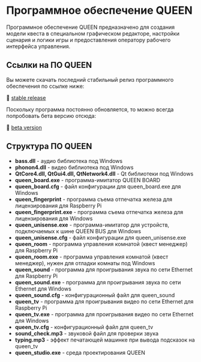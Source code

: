 # Программное обеспечение QUEEN 

Программное обеспечение QUEEN предназначено для создания модели квеста в специальном графическом редакторе, настройки сценария и логики игры и предоставления оператору рабочего интерфейса управления.


## Ссылки на ПО QUEEN  

Вы можете скачать последний стабильный релиз программного обеспечения по ссылке ниже:

:open_file_folder: [stable release](https://1drv.ms/f/s!Am_hkdn5bouSgX0lsusXufvFv5YP)

Поскольку программа постоянно обновляется, то можно всегда попробовать бета версию отсюда:

:open_file_folder: [beta version](https://1drv.ms/f/s!Am_hkdn5bouSgSG0t5SeiiniA7ie)


## Структура ПО QUEEN  

- **bass.dll** - аудио библиотека под Windows  
- **phonon4.dll** - видео библиотека под Windows  
- **QtCore4.dll, QtGui4.dll, QtNetwork4.dll** - Qt библиотеки под Windows  
- **queen\_board.exe** - программа-имитатор QUEEN BOARD  
- **queen\_board.cfg** - файл конфигурации для queen\_board.exe для Windows  
- **queen\_fingerprint** - программа съема отпечатка железа для лицензирования для Raspberry Pi  
- **queen\_fingerprint.exe** - программа съема отпечатка железа для лицензирования для Windows  
- **queen\_unisense.exe** - программа-имитатор для устройств, подключаемых к шине QUEEN BUS для Windows  
- **queen\_unisense.cfg** - файл конфигурации для queen\_unisense.exe  
- **queen\_room** - программа управления комнатой (квест менеджер) для Raspberry Pi  
- **queen\_room.exe** - программа управления комнатой (квест менеджер), нужен для отладки комнаты под Windows  
- **queen\_sound** - программа для проигрывания звука по сети Ethernet для Raspberry Pi  
- **queen\_sound.exe** - программа для проигрывания звука по сети Ethernet для Windows  
- **queen\_sound.cfg** - конфигурационный файл для queen\_sound  
- **queen\_tv** - программа для проигрывания видео по сети Ethernet для Raspberry Pi  
- **queen\_tv.exe** - программа для проигрывания видео по сети Ethernet для Windows  
- **queen\_tv.cfg** - конфигурационный файл для queen\_tv
- **sound\_check.mp3** - звуковой файл для проверки звука
- **typing.mp3** - эффект печатающей машинке при вывода подсказок на queen\_tv  
- **queen\_studio.exe** - среда проектирования QUEEN  



